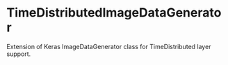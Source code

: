 # TimeDistributedImageDataGenerator
Extension of Keras ImageDataGenerator class for TimeDistributed layer support.
